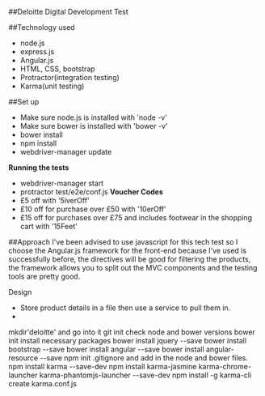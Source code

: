 ##Deloitte Digital Development Test

##Technology used
* node.js
* express.js
* Angular.js
* HTML, CSS, bootstrap
* Protractor(integration testing)
* Karma(unit testing)

##Set up
* Make sure node.js is installed with 'node -v'
* Make sure bower is installed with 'bower -v'
* bower install
* npm install
* webdriver-manager update

**Running the tests**
* webdriver-manager start
* protractor test/e2e/conf.js
**Voucher Codes**
* £5 off with '5iverOff'
* £10 off for purchase over £50 with '10erOff'
* £15 off for purchases over £75 and includes footwear in the shopping cart with '15Feet'

##Approach
I've been advised to use javascript for this tech test so I choose the Angular.js framework for the front-end because I've used is successfully before, the directives will be good for filtering the products, the framework allows you to split out the MVC components and the testing tools are pretty good.

Design
* Store product details in a file then use a service to pull them in.
*




mkdir'deloitte' and go into it
git init
check node and bower versions
bower init
install necessary packages
bower install jquery --save
bower install bootstrap --save
bower install angular --save
bower install angular-resource --save
npm init
.gitignore and add in the node and bower files.
npm install karma --save-dev
npm install karma-jasmine karma-chrome-launcher karma-phantomjs-launcher --save-dev
npm install -g karma-cli
create karma.conf.js

